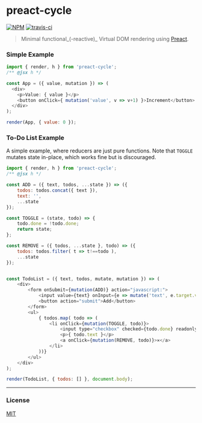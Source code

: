 # preact-cycle

[![NPM](http://img.shields.io/npm/v/preact-cycle.svg)](https://www.npmjs.com/package/preact-cycle)
[![travis-ci](https://travis-ci.org/developit/preact-cycle.svg?branch=master)](https://travis-ci.org/developit/preact-cycle)

> Minimal functional_(-reactive)_ Virtual DOM rendering using [Preact].


### Simple Example

```js
import { render, h } from 'preact-cycle';
/** @jsx h */

const App = ({ value, mutation }) => (
  <div>
    <p>Value: { value }</p>
    <button onClick={ mutation('value', v => v+1) }>Increment</button>
  </div>
);

render(App, { value: 0 });
```


### To-Do List Example

A simple example, where reducers are just pure functions.
Note that `TOGGLE` mutates state in-place, which works fine but is discouraged.

```js
import { render, h } from 'preact-cycle';
/** @jsx h */

const ADD = ({ text, todos, ...state }) => ({
	todos: todos.concat({ text }),
	text: '',
	...state
});

const TOGGLE = (state, todo) => {
	todo.done = !todo.done;
	return state;
};

const REMOVE = ({ todos, ...state }, todo) => ({
	todos: todos.filter( t => t!==todo ),
	...state
});


const TodoList = ({ text, todos, mutate, mutation }) => (
	<div>
		<form onSubmit={mutation(ADD)} action="javascript:">
			<input value={text} onInput={e => mutate('text', e.target.value)} />
			<button action="submit">Add</button>
		</form>
		<ul>
			{ todos.map( todo => (
				<li onClick={mutation(TOGGLE, todo)}>
					<input type="checkbox" checked={todo.done} readonly />
					<p>{ todo.text }</p>
					<a onClick={mutation(REMOVE, todo)}>✕</a>
				</li>
			))}
		</ul>
	</div>
);

render(TodoList, { todos: [] }, document.body);
```


---


### License

[MIT]


[Preact]: https://github.com/developit/preact
[MIT]: http://choosealicense.com/licenses/mit/
